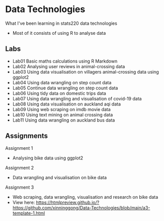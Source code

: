 # Data Technologies
What I've been learning in stats220 data technologies 
- Most of it consists of using R to analyse data

## Labs 
* Lab01 Basic maths calculations using R Markdown 
* Lab02 Analysing user reviews in animal-crossing data 
* Lab03 Using data visualisation on villagers animal-crossing data using ggplot2 
* Lab04 Using data wrangling on step count data 
* Lab05 Continue data wrangling on step count data 
* Lab06 Using tidy data on domestic trips data
* Lab07 Using data wrangling and visualisation of covid-19 data 
* Lab08 Using data visualisation on auckland aqi data 
* Lab09 Using web scraping on imdb movie data 
* Lab10 Using text mining on animal crossing data 
* Lab11 Using data wrangling on auckland bus data

## Assignments 
Assignment 1 
* Analysing bike data using ggplot2

Assignment 2 
* Data wrangling and visualisation on bike data 

Assignment 3 
* Web scraping, data wrangling, visualisation and research on bike data 
* View here: https://htmlpreview.github.io/?https://github.com/xinninggong/Data-Technologies/blob/main/a3-template-1.html
